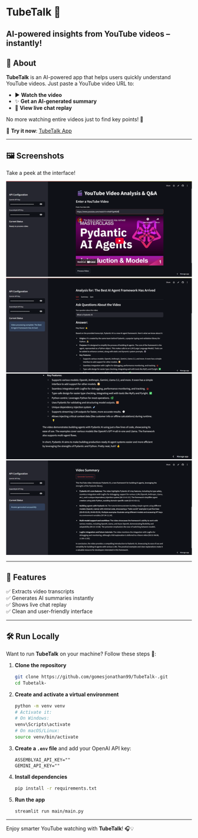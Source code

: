 # TubeTalk 🎥  
**AI-powered insights from YouTube videos – instantly!**
---
## 🧠 About  
**TubeTalk** is an AI-powered app that helps users quickly understand YouTube videos. Just paste a YouTube video URL to:

- ▶️ **Watch the video**
- ✨ **Get an AI-generated summary**
- 💬 **View live chat replay**

No more watching entire videos just to find key points! 🚀

🔗 **Try it now**: [TubeTalk App](https://tubetalk.streamlit.app/)

---

## 🖼️ Screenshots  
Take a peek at the interface!

![Screenshot 1](imgs/image1.png)  
![Screenshot 2](imgs/image2.png)  
![Screenshot 3](imgs/image3.png)  
![Screenshot 4](imgs/image4.png)  

---

## 🌟 Features  

✅ Extracts video transcripts  
✅ Generates AI summaries instantly  
✅ Shows live chat replay  
✅ Clean and user-friendly interface  

---

## 🛠️ Run Locally

Want to run **TubeTalk** on your machine? Follow these steps 🧩:

1. **Clone the repository**  
   ```bash
   git clone https://github.com/gomesjonathan99/TubeTalk-.git
   cd Tubetalk-
   ```

2. **Create and activate a virtual environment**  
   ```bash
   python -m venv venv
   # Activate it:
   # On Windows:
   venv\Scripts\activate
   # On macOS/Linux:
   source venv/bin/activate
   ```

3. **Create a `.env` file** and add your OpenAI API key:  
   ```
   ASSEMBLYAI_API_KEY=""
   GEMINI_API_KEY=""
   ```

4. **Install dependencies**  
   ```bash
   pip install -r requirements.txt
   ```

5. **Run the app**  
   ```bash
   streamlit run main/main.py
   ```

---

Enjoy smarter YouTube watching with **TubeTalk**! 🎧💡

